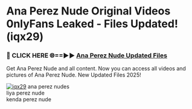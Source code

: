 # Ana Perez Nude Original Videos 0nlyFans Leaked - Files Updated! (iqx29)

<h3>🔴 CLICK HERE 🌐==►► <a href="https://tinyurl.com/4mcuefdz" rel="nofollow">Ana Perez Nude Updated Files</a></h3>

Get Ana Perez Nude and all content. Now you can access all videos and pictures of Ana Perez Nude. New Updated Files 2025!

[![iqx29](https://i.imgur.com/StAQSOY.gif)](https://tinyurl.com/4mcuefdz)
ana perez nudes<br>
liya perez nude<br>
kenda perez nude